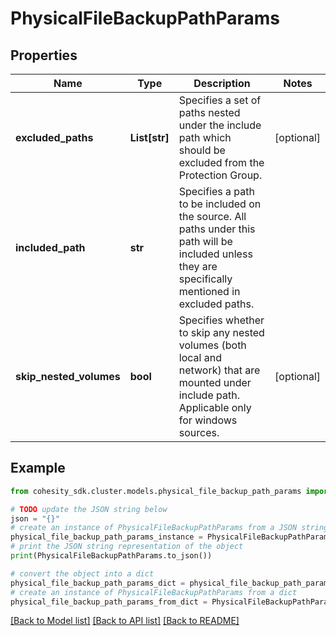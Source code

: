 # PhysicalFileBackupPathParams


## Properties

Name | Type | Description | Notes
------------ | ------------- | ------------- | -------------
**excluded_paths** | **List[str]** | Specifies a set of paths nested under the include path which should be excluded from the Protection Group. | [optional] 
**included_path** | **str** | Specifies a path to be included on the source. All paths under this path will be included unless they are specifically mentioned in excluded paths. | 
**skip_nested_volumes** | **bool** | Specifies whether to skip any nested volumes (both local and network) that are mounted under include path. Applicable only for windows sources. | [optional] 

## Example

```python
from cohesity_sdk.cluster.models.physical_file_backup_path_params import PhysicalFileBackupPathParams

# TODO update the JSON string below
json = "{}"
# create an instance of PhysicalFileBackupPathParams from a JSON string
physical_file_backup_path_params_instance = PhysicalFileBackupPathParams.from_json(json)
# print the JSON string representation of the object
print(PhysicalFileBackupPathParams.to_json())

# convert the object into a dict
physical_file_backup_path_params_dict = physical_file_backup_path_params_instance.to_dict()
# create an instance of PhysicalFileBackupPathParams from a dict
physical_file_backup_path_params_from_dict = PhysicalFileBackupPathParams.from_dict(physical_file_backup_path_params_dict)
```
[[Back to Model list]](../README.md#documentation-for-models) [[Back to API list]](../README.md#documentation-for-api-endpoints) [[Back to README]](../README.md)


